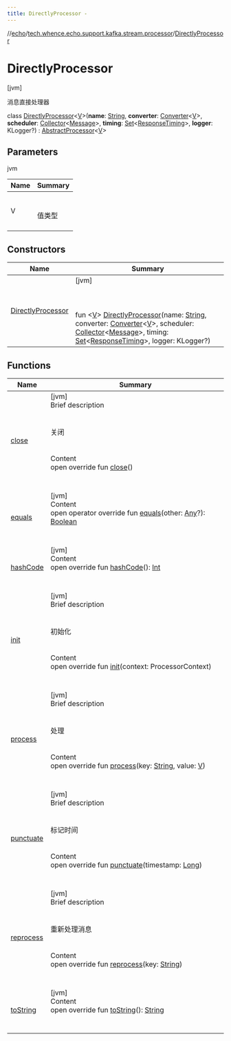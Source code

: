 ```yaml
---
title: DirectlyProcessor -
---
```

//[echo](../../index.md)/[tech.whence.echo.support.kafka.stream.processor](../index.md)/[DirectlyProcessor](index.md)



# DirectlyProcessor  
 [jvm] 

消息直接处理器

class [DirectlyProcessor](index.md)<[V](index.md)>(**name**: [String](https://kotlinlang.org/api/latest/jvm/stdlib/kotlin/-string/index.html), **converter**: [Converter](../-converter/index.md)<[V](index.md)>, **scheduler**: [Collector](../../tech.whence.echo.job.stream.collector/-collector/index.md)<[Message](../../tech.whence.echo.job.stream.message/-message/index.md)>, **timing**: [Set](https://kotlinlang.org/api/latest/jvm/stdlib/kotlin.collections/-set/index.html)<[ResponseTiming](../../tech.whence.echo.job.stream.message/-response-timing/index.md)>, **logger**: KLogger?) : [AbstractProcessor](../-abstract-processor/index.md)<[V](index.md)>    


## Parameters  
  
jvm  
  
|  Name|  Summary| 
|---|---|
| V| <br><br>值类型<br><br>
  


## Constructors  
  
|  Name|  Summary| 
|---|---|
| [DirectlyProcessor](-directly-processor.md)|  [jvm] <br><br><br><br>fun <[V](index.md)> [DirectlyProcessor](-directly-processor.md)(name: [String](https://kotlinlang.org/api/latest/jvm/stdlib/kotlin/-string/index.html), converter: [Converter](../-converter/index.md)<[V](index.md)>, scheduler: [Collector](../../tech.whence.echo.job.stream.collector/-collector/index.md)<[Message](../../tech.whence.echo.job.stream.message/-message/index.md)>, timing: [Set](https://kotlinlang.org/api/latest/jvm/stdlib/kotlin.collections/-set/index.html)<[ResponseTiming](../../tech.whence.echo.job.stream.message/-response-timing/index.md)>, logger: KLogger?)   <br>


## Functions  
  
|  Name|  Summary| 
|---|---|
| [close](../-abstract-processor/close.md)| [jvm]  <br>Brief description  <br><br><br>关闭<br><br>  <br>Content  <br>open override fun [close](../-abstract-processor/close.md)()  <br><br><br>
| [equals](../../tech.whence.echo.webclient.response.exception/-response-unrecognized-exception/index.md#kotlin/Any/equals/#kotlin.Any?/PointingToDeclaration/)| [jvm]  <br>Content  <br>open operator override fun [equals](../../tech.whence.echo.webclient.response.exception/-response-unrecognized-exception/index.md#kotlin/Any/equals/#kotlin.Any?/PointingToDeclaration/)(other: [Any](https://kotlinlang.org/api/latest/jvm/stdlib/kotlin/-any/index.html)?): [Boolean](https://kotlinlang.org/api/latest/jvm/stdlib/kotlin/-boolean/index.html)  <br><br><br>
| [hashCode](../../tech.whence.echo.webclient.response.exception/-response-unrecognized-exception/index.md#kotlin/Any/hashCode/#/PointingToDeclaration/)| [jvm]  <br>Content  <br>open override fun [hashCode](../../tech.whence.echo.webclient.response.exception/-response-unrecognized-exception/index.md#kotlin/Any/hashCode/#/PointingToDeclaration/)(): [Int](https://kotlinlang.org/api/latest/jvm/stdlib/kotlin/-int/index.html)  <br><br><br>
| [init](../-abstract-processor/init.md)| [jvm]  <br>Brief description  <br><br><br>初始化<br><br>  <br>Content  <br>open override fun [init](../-abstract-processor/init.md)(context: ProcessorContext)  <br><br><br>
| [process](../-abstract-processor/process.md)| [jvm]  <br>Brief description  <br><br><br>处理<br><br>  <br>Content  <br>open override fun [process](../-abstract-processor/process.md)(key: [String](https://kotlinlang.org/api/latest/jvm/stdlib/kotlin/-string/index.html), value: [V](index.md))  <br><br><br>
| [punctuate](../-abstract-processor/punctuate.md)| [jvm]  <br>Brief description  <br><br><br>标记时间<br><br>  <br>Content  <br>open override fun [punctuate](../-abstract-processor/punctuate.md)(timestamp: [Long](https://kotlinlang.org/api/latest/jvm/stdlib/kotlin/-long/index.html))  <br><br><br>
| [reprocess](../-abstract-processor/reprocess.md)| [jvm]  <br>Brief description  <br><br><br>重新处理消息<br><br>  <br>Content  <br>open override fun [reprocess](../-abstract-processor/reprocess.md)(key: [String](https://kotlinlang.org/api/latest/jvm/stdlib/kotlin/-string/index.html))  <br><br><br>
| [toString](../../tech.whence.echo.webclient.response.exception/-response-unrecognized-exception/index.md#kotlin/Any/toString/#/PointingToDeclaration/)| [jvm]  <br>Content  <br>open override fun [toString](../../tech.whence.echo.webclient.response.exception/-response-unrecognized-exception/index.md#kotlin/Any/toString/#/PointingToDeclaration/)(): [String](https://kotlinlang.org/api/latest/jvm/stdlib/kotlin/-string/index.html)  <br><br><br>

